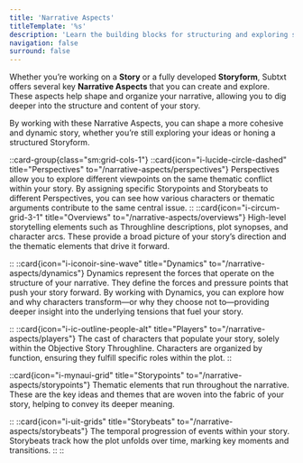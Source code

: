 ```yaml
---
title: 'Narrative Aspects'
titleTemplate: '%s'
description: 'Learn the building blocks for structuring and exploring stories'
navigation: false
surround: false
---
```


Whether you’re working on a **Story** or a fully developed **Storyform**, Subtxt offers several key **Narrative Aspects** that you can create and explore. These aspects help shape and organize your narrative, allowing you to dig deeper into the structure and content of your story.

By working with these Narrative Aspects, you can shape a more cohesive and dynamic story, whether you’re still exploring your ideas or honing a structured Storyform.

::card-group{class="sm:grid-cols-1"}
  ::card{icon="i-lucide-circle-dashed" title="Perspectives" to="/narrative-aspects/perspectives"}
  Perspectives allow you to explore different viewpoints on the same thematic conflict within your story. By assigning specific Storypoints and Storybeats to different Perspectives, you can see how various characters or thematic arguments contribute to the same central issue.
  ::
  ::card{icon="i-circum-grid-3-1" title="Overviews" to="/narrative-aspects/overviews"}
  High-level storytelling elements such as Throughline descriptions, plot synopses, and character arcs. These provide a broad picture of your story’s direction and the thematic elements that drive it forward.

  ::
  ::card{icon="i-iconoir-sine-wave" title="Dynamics" to="/narrative-aspects/dynamics"}
  Dynamics represent the forces that operate on the structure of your narrative. They define the forces and pressure points that push your story forward. By working with Dynamics, you can explore how and why characters transform—or why they choose not to—providing deeper insight into the underlying tensions that fuel your story.

  ::
  ::card{icon="i-ic-outline-people-alt" title="Players" to="/narrative-aspects/players"}
  The cast of characters that populate your story, solely within the Objective Story Throughline. Characters are organized by function, ensuring they fulfill specific roles within the plot.
  ::

  ::card{icon="i-mynaui-grid" title="Storypoints" to="/narrative-aspects/storypoints"}
  Thematic elements that run throughout the narrative. These are the key ideas and themes that are woven into the fabric of your story, helping to convey its deeper meaning.

  ::
  ::card{icon="i-uit-grids" title="Storybeats" to="/narrative-aspects/storybeats"}
  The temporal progression of events within your story. Storybeats track how the plot unfolds over time, marking key moments and transitions.
  ::
::
